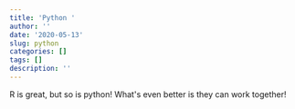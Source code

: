 ```yaml
---
title: 'Python '
author: ''
date: '2020-05-13'
slug: python
categories: []
tags: []
description: ''
---
```

R is great, but so is python! What's even better is they can work together!